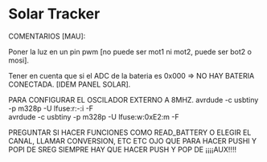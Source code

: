 # Solar Tracker
  COMENTARIOS [MAU]:
  
Poner la luz en un pin pwm [no puede ser mot1 ni mot2, puede ser bot2 o mosi].

Tener en cuenta que si el ADC de la bateria es 0x000 => NO HAY BATERIA CONECTADA. [IDEM PANEL SOLAR].

PARA CONFIGURAR EL OSCILADOR EXTERNO A 8MHZ.
  avrdude -c usbtiny -p m328p -U lfuse:r:-:i -F		
  avrdude -c usbtiny -p m328p -U lfuse:w:0xE2:m -F
  
PREGUNTAR SI HACER FUNCIONES COMO READ_BATTERY O ELEGIR EL CANAL, LLAMAR CONVERSION, ETC ETC
OJO QUE PARA HACER PUSHI Y POPI DE SREG SIEMPRE HAY QUE HACER PUSH Y POP DE ¡¡¡¡AUX!!!!
